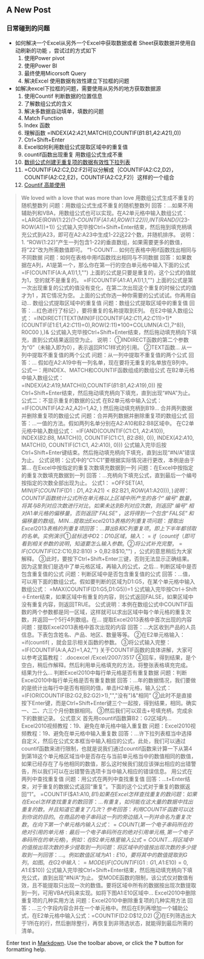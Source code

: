 ## A New Post
###  日常碰到的问题 

+ 如何解决一个Excel从另外一个Excel中获取数据或者 Sheet获取数据并使用自动刷新的功能 ，尝试过的方式如下
  1. 使用Power pivot
  2. 使用Power BI 
  3. 最终使用Micorsoft Query 
  4. 解决Excel 使用数据有效性建立下拉框的问题 
+ 如解决excel下拉框的问题，需要使用从另外的地方获取数据源 
  1. 使用Countif 判断数据的位置信息
  2. 了解数组公式的含义 
  3. 解决多数据自动填单，填数的问题 
  4. Match Function
  5. Index 函数 
  6. 理解函数 =INDEX($A$2:$A$21,MATCH(0,COUNTIF($B$1:B1,$A$2:$A$21),0))
  7. Ctrl+Shift+Enter 
  8. Excel如何利用数组公式提取区域中的重复值
  9. countif函数出现重复 用数组公式生成不重
  10. [数组公式创建无重复项的数据有效性下拉列表](http://www.excel123.cn/Article/excelhanshu/201104/854.html)
  11. =COUNTIF(A2:C2,D2:F2)可以分解成｛COUNTIF(A2:C2,D2)，COUNTIF(A2:C2,E2)，COUNTIF(A2:C2,F2)｝这样的一个组合
  12. [Countif 高能使用](http://chuansong.me/n/1735634242313)

> We loved with a love that was more than love
> 用数组公式生成不重复的随机整数列
问题：用数组公式生成不重复的随机整数列
回答：...如果不用辅助列和VBA，用数组公式也可以实现。在A2单元格中输入数组公式： =LARGE(ROW($1:$22)*(1-COUNTIF($A$1:A1,ROW($1:$22))),INT(RAND()*(23-ROW(A1))+1)) 公式输入完毕按Ctrl+Shift+Enter结束，然后拖到填充柄填充公式到A23，即可在A2:A23中生成1-22这22个数，并随机排序。    说明： 1. “ROW($1:$22)”产生一列包含1-22的垂直数组，如果需要更多的数值，将“22”改为所需数值即可。 “1-COUNT...
如何在表格中用if函数找出相同与不同数据
问题：如何在表格中用if函数找出相同与不同数据
回答：如果数据在A列，A1是第一个，那么你在第一行的空白单元格中输入下面的公式 =IF(COUNTIF(A:A,A1)1,1,"") 上面的公式是只要是重复的，这个公式的值就为1，空的就不是重复的。 =IF(COUNTIF($A$1:A1,A1)1,1,"") 上面的公式是第一次出现重复的公式的值没有变化，在第二次出现这个重复的时候公式的值才为1 ，其它情况为空。 上面的公式你选一种你需要的公式试试。你再用自动...
数组公式提取区域中的重复值
问题：数组公式提取区域中的重复值
回答：...红色进行了标记），要将重复的名称提取到E列。 在E2中输入数组公式： =INDIRECT(TEXT(MIN(IF((COUNTIF($A$2:$C$11,$A$2:$C$11)>1)*(COUNTIF($E$1:E1,$A$2:$C$11)=0),ROW($2:$11)*100+COLUMN($A:$C),7^8)), R0C00 ),)& 公式输入完毕按Ctrl+Shift+Enter结束，然后拖动填充柄向下填充，直到公式结果返回空为止。 说明： ①INDIRECT函数的第二个参数为“0”（未输入即为0），表示返回R1C1样式的引用。 ②TEXT函数...
从一列中提取不重复值的两个公式
问题：从一列中提取不重复值的两个公式
回答：... 假如在A2:A19中有一列名单，现在要将无重复的名单放在B列中。  公式一：用INDEX、MATCH和COUNTIF函数组成的数组公式 在B2单元格中输入数组公式： =INDEX($A$2:$A$19,MATCH(0,COUNTIF($B$1:B1,$A$2:$A$19),0)) 按Ctrl+Shift+Enter结束，然后拖动填充柄向下填充，直到出现“#NA”为止。 公式二：不显示重复的数据的公式 在B2单元格中输入公式： =IF(COUNTIF($A$2:A2,A2)=1,A2, ) 然后拖动填充柄到B19...
合并两列数据并删除重复项的数组公式
问题：合并两列数据并删除重复项的数组公式
回答：...一值的方法。假如两列名单分别在A2:A10和B2:B8区域中。 在C2单元格中输入数组公式： =IF(AND(COUNTIF($C$1:C1, $A$2:$A$10)), INDEX($B$2:$B$8, MATCH(0, COUNTIF($C$1:C1, $B$2:$B$8), 0)), INDEX($A$2:$A$10, MATCH(0, COUNTIF($C$1:C1, $A$2:$A$10), 0))) 公式输入完毕后按Ctrl+Shift+Enter键结束。然后拖动填充柄向下填充，直到出现“#N/A”错误为止。 公式说明：公式中的“$C$1:C1”要根据实际情况进行更改，本例是由于第...
在Excel中按指定的重复次数填充数据到一列
问题：在Excel中按指定的重复次数填充数据到一列
回答：...充柄向下填充公式，直到最后一个编号按指定的次数全部出现为止。 公式1： =OFFSET(A$1,MIN(IF(COUNTIF($D$1:D1,A$2:A$21)<B$2:B$21,ROW(A$1:A$20))),) 说明：COUNTIF函数统计公式所在单元格以上区域中所产生的各个“编号”数量，将其与B列对应次数进行对比，如果未达到B列对应次数，则返回“编号”相对A1单元格的偏移量，否则返回“FALSE”，这将得到一个包含“FALSE”和偏移量的数组。MIN...
提取出Excel2013表格的列重复项
问题：提取出Excel2013表格的列重复项
回答：...算出B和C列重复项，即上下半年都领取的名单。 实例演示 ①鼠标选中D2：D10区域，输入：=if（countif（ 即可看到相关参数的说明，知道要怎么输入参数。 ②将公式补充完整， =IF(COUNTIF($C$2:$C$10,$B$2:$B$10)>0,$B$2:$B$10,"") ，公式的意思稍后为大家解释。 ③此时，要按下Ctrl+Shift+Enter三键，否则无法显示正确结果。因为这里我们是选中了单元格区域，再输入的公式，之后...
判断区域中是否包含重复值的公式
问题：判断区域中是否包含重复值的公式
回答：...值，可以用下面的数组公式。假如要判断的区域为D1:G5，在某个单元格中输入数组公式： =MAX(COUNTIF(D1:G5,D1:G5))=1 公式输入完毕按Ctrl＋Shift＋Enter结束，如果区域中有重复的内容，则公式返回FALSE，如果区域中没有重复内容，则返回TRUE。 公式说明：本例在数组公式中COUNTIF函数的两个参数都是同一区域，这样就可以求出区域中每个单元格的重复次数，并返回一个5行4列数组。在...
提取Excel2013表格中首次出现的内容
问题：提取Excel2013表格中首次出现的内容
回答：...大区收到产品的人员信息。下表包含姓名、产品、地区、数量等等。 ②在E2单元格输入： =if(countif( ，就会显示相关函数的参数。 ③将公式输入完整： =IF(COUNTIF(A:A,A2)=1,A2,"")  关于COUNTIF函数的具体讲解，大家可以参考这篇教程： .docexcel /Excel/2007/3517 ④回车，得到结果，是个空白，稍后作解释。然后利用单元格填充的方法，将整张表格填充完成。 结果为什么...
判断Excel2010中每行单元格是否有重复数据
问题：判断Excel2010中每行单元格是否有重复数据
回答：...年的数据情况，我们要做的是统计出每行中是否有相同的值，单击H2单元格，输入公式： =IF(OR(COUNTIF(B2:G2,B2:G2)>1),"","没有")&"相同" ②此时不是直接按下Enter键，而是Ctrl+Shift+Enter键三个一起按，得到结果，相同。确实一、二、六三个月份数据相同。 ③然后我们可以双击+号填充柄，完成余下的数据记录。 公式意义 首先用countif函数算B2：G2区域内...
Excel2010视频教程：19、避免在单元格中输入重复数
问题：Excel2010视频教程：19、避免在单元格中输入重复数
回答：...许下拉列表框当中选择自定义，然后在公式文本框当中输入相应的公式，此处，我们可以通过countif函数来进行限制，也就是说我们通过countif函数来计算一下从第4到第18这个单元格区域当中是否存在与当前单元格当中的数值相同的数值，如果已经存在了与他相同的数值，那么这时候我们就应该弹出相应的出错警告，所以我们可以在出错警告选项卡当中输入相应的错误信息。
用公式在两列中查找重复值
问题：用公式在两列中查找重复值
回答：...t+Enter结束，对于重复的数据公式返回“重复”。下面的这个公式对于重复的数据返回“1”。 =COUNTIF($A$1:$A$10,B1)
如果在Excel怎样查找重复的数
问题：如果在Excel怎样查找重复的数
回答：...有重复，如何能在这大量的数据中找出重复的数，并且知道它重复了几次？ 参考回答： 利用 COUNTIF 函数可以达到你说的目的。在商品的电子串码这一列的旁边插入一列并命名为重复次数，在向下第一个单元格内输入公式：=COUNT(第一个电子串码所在的绝对引用的单元格:最后一个电子串码所在的绝对引用单元格,第一个电子串码所在的单元格)，例如：在B2单元格里输入公式 =COUNT...
将区域中的值按出现次数的多少提取到一列
问题：将区域中的值按出现次数的多少提取到一列
回答：...。例如数值区域为A1:E10，要将其中的数值提取到G列，如图。    在G2中输入： =MODE(IF(COUNTIF($G$1:G1,A$1:E$10)=0,A$1:E$10)) 公式输入完毕按Ctrl+Shift+Enter结束，然后拖动填充柄向下填充公式，直到出现“#N/A”为止。 受MODE函数的限制，该公式仅对数值有效，且不能提取只出现一次的数值。要将区域中所有的数据按出现次数提取到一列，可用VBA代码来实现。如将下图A1:E10区域中...
Excel2010中删除重复项的几种实用方法
问题：Excel2010中删除重复项的几种实用方法
回答：...三个字段内容合并在一个单元格中。然后在E列再增加一个辅助公式，在E2单元格中输入公式：=COUNTIF(D2:D$12,D2) ②在E列筛选出大于1所在的行，然后删除整行，再恢复到非筛选状态，就能得到最后所需的清单。
 


Enter text in [Markdown](http://daringfireball.net/projects/markdown/). Use the toolbar above, or click the **?** button for formatting help.
